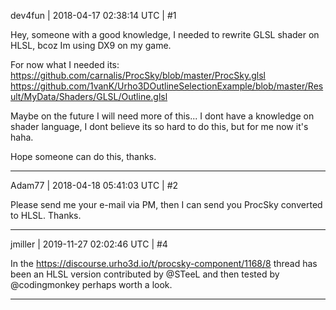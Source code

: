 dev4fun | 2018-04-17 02:38:14 UTC | #1

Hey, someone with a good knowledge, I needed to rewrite GLSL shader on HLSL, bcoz Im using DX9 on my game.

For now what I needed its:
https://github.com/carnalis/ProcSky/blob/master/ProcSky.glsl
https://github.com/1vanK/Urho3DOutlineSelectionExample/blob/master/Result/MyData/Shaders/GLSL/Outline.glsl

Maybe on the future I will need more of this... I dont have a knowledge on shader language, I dont believe its so hard to do this, but for me now it's haha.

Hope someone can do this, thanks.

-------------------------

Adam77 | 2018-04-18 05:41:03 UTC | #2

Please send me your e-mail via PM, then I can send you ProcSky converted to HLSL. 
Thanks.

-------------------------

jmiller | 2019-11-27 02:02:46 UTC | #4

In the https://discourse.urho3d.io/t/procsky-component/1168/8 thread has been an HLSL version contributed by @STeeL and then tested by @codingmonkey perhaps worth a look.

-------------------------

